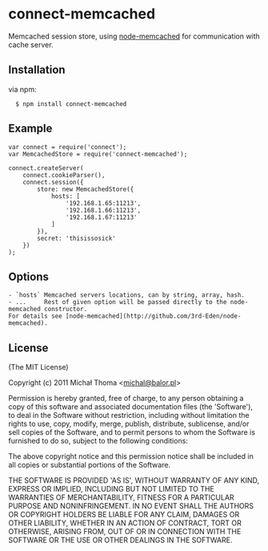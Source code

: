 
# connect-memcached

  Memcached session store, using [node-memcached](http://github.com/3rd-Eden/node-memcached) for communication with cache server.

## Installation

  via npm:

      $ npm install connect-memcached

## Example

    var connect = require('connect');
    var MemcachedStore = require('connect-memcached');

    connect.createServer(
        connect.cookieParser(),
        connect.session({ 
            store: new MemcachedStore({
                hosts: [
                    '192.168.1.65:11213',
                    '192.168.1.66:11213',
                    '192.168.1.67:11213'
                ]
            }), 
            secret: 'thisissosick'
        })
    );

## Options

    - `hosts` Memcached servers locations, can by string, array, hash.
    - ...     Rest of given option will be passed directly to the node-memcached constructor.
    For details see [node-memcached](http://github.com/3rd-Eden/node-memcached).

## License 

(The MIT License)

Copyright (c) 2011 Michał Thoma &lt;michal@balor.pl&gt;

Permission is hereby granted, free of charge, to any person obtaining
a copy of this software and associated documentation files (the
'Software'), to deal in the Software without restriction, including
without limitation the rights to use, copy, modify, merge, publish,
distribute, sublicense, and/or sell copies of the Software, and to
permit persons to whom the Software is furnished to do so, subject to
the following conditions:

The above copyright notice and this permission notice shall be
included in all copies or substantial portions of the Software.

THE SOFTWARE IS PROVIDED 'AS IS', WITHOUT WARRANTY OF ANY KIND,
EXPRESS OR IMPLIED, INCLUDING BUT NOT LIMITED TO THE WARRANTIES OF
MERCHANTABILITY, FITNESS FOR A PARTICULAR PURPOSE AND NONINFRINGEMENT.
IN NO EVENT SHALL THE AUTHORS OR COPYRIGHT HOLDERS BE LIABLE FOR ANY
CLAIM, DAMAGES OR OTHER LIABILITY, WHETHER IN AN ACTION OF CONTRACT,
TORT OR OTHERWISE, ARISING FROM, OUT OF OR IN CONNECTION WITH THE
SOFTWARE OR THE USE OR OTHER DEALINGS IN THE SOFTWARE.
